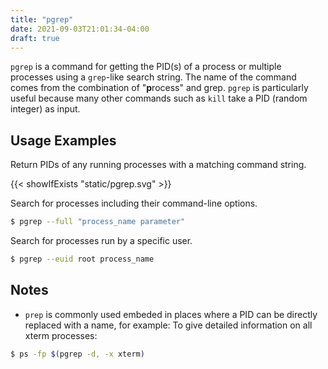 ```yaml
---
title: "pgrep"
date: 2021-09-03T21:01:34-04:00
draft: true
---
```


`pgrep` is a command for getting the PID(s) of a process or multiple processes using
a `grep`-like search string. The name of the command comes from the combination of
"**p**rocess" and grep. `pgrep` is particularly useful because many other
commands such as `kill` take a PID (random integer) as input.

## Usage Examples

Return PIDs of any running processes with a matching command string.

{{< showIfExists "static/pgrep.svg" >}}

Search for processes including their command-line options.

```bash
$ pgrep --full "process_name parameter"
```

Search for processes run by a specific user.

```bash
$ pgrep --euid root process_name
```

## Notes

- `prep` is commonly used embeded in places where a PID can be directly replaced
  with a name, for example: To give detailed information on all xterm processes:

```bash
$ ps -fp $(pgrep -d, -x xterm)
```
